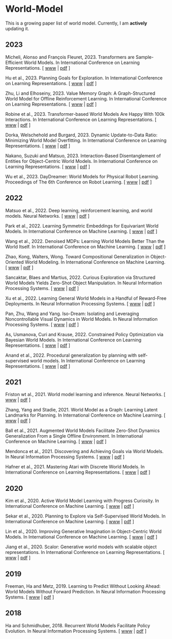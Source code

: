# World-Model
This is a growing paper list of world model. Currently, I am **actively** updating it.

## 2023
Micheli, Alonso and François Fleuret, 2023. Transformers are Sample-Efficient World Models. In International Conference on Learning Representations. [ [www](https://openreview.net/forum?id=vhFu1Acb0xb) | [pdf](https://openreview.net/pdf?id=vhFu1Acb0xb) ]

Hu et al., 2023. Planning Goals for Exploration. In International Conference on Learning Representations. [ [www](https://openreview.net/forum?id=6qeBuZSo7Pr) | [pdf](https://openreview.net/pdf?id=6qeBuZSo7Pr) ]

Zhu, Li and Elhoseiny, 2023. Value Memory Graph: A Graph-Structured World Model for Offline Reinforcement Learning. In International Conference on Learning Representations. [ [www](https://openreview.net/forum?id=UYcIheNY9Pf) | [pdf](https://openreview.net/pdf?id=UYcIheNY9Pf) ]

Robine et al., 2023. Transformer-based World Models Are Happy With 100k Interactions. In International Conference on Learning Representations. [ [www](https://openreview.net/forum?id=TdBaDGCpjly) | [pdf](https://openreview.net/pdf?id=TdBaDGCpjly) ]

Dorka, Welschehold and Burgard, 2023. Dynamic Update-to-Data Ratio: Minimizing World Model Overfitting. In International Conference on Learning Representations. [ [www](https://openreview.net/forum?id=ZIkHSXzd9O7) | [pdf](https://openreview.net/pdf?id=ZIkHSXzd9O7) ]

Nakano, Suzuki and Matsuo, 2023. Interaction-Based Disentanglement of Entities for Object-Centric World Models. In International Conference on Learning Representations. [ [www](https://openreview.net/forum?id=JQc2VowqCzz) | [pdf](https://openreview.net/pdf?id=JQc2VowqCzz) ]

Wu et al., 2023. DayDreamer: World Models for Physical Robot Learning. Proceedings of The 6th Conference on Robot Learning. [ [www](https://proceedings.mlr.press/v205/wu23c.html) | [pdf](https://proceedings.mlr.press/v205/wu23c/wu23c.pdf) ]

## 2022
Matsuo et al., 2022. Deep learning, reinforcement learning, and world models. Neural Networks. [ [www](https://www.sciencedirect.com/science/article/pii/S0893608022001150) | [pdf](https://pdf.sciencedirectassets.com/271125/1-s2.0-S0893608022X00063/1-s2.0-S0893608022001150/main.pdf?X-Amz-Security-Token=IQoJb3JpZ2luX2VjEJD%2F%2F%2F%2F%2F%2F%2F%2F%2F%2FwEaCXVzLWVhc3QtMSJGMEQCICrLKPmGgsitGiTAGuZthrpAmymIu73AK%2BJhniCsZdweAiAwiWbbnosI6oAINSLLW9nJqWfdmJJcZSUoEKVDKqfcXiqzBQhZEAUaDDA1OTAwMzU0Njg2NSIM7AoxxPicRBaHjkHNKpAFcDbJ1tXIN7vk69eVp%2F44bpNgPF4PlsmfhXvxK0rnDGOQmUmjxRQTE96boQSRc7E2tuUph48kRtPIRCKp88pEEYKyLxLrVLFbjh79cNJB%2BfKfHVUG6RGHttmvOu0sQXSwaGiBlMBxTRSVTZSlgo2aLBaaGLtS%2BpNWwwpmlxSuUjWALDRJcjr4LBd%2BOYZorbmlNMibDtnJYx0hHch3%2FezgRt5ozRU6gY2IkF1ZdrObb9l8WpTyjd9Xa0%2Fy6%2FLPaHvWim8k1YBOwq%2BTiMBY5MOGDC0uzw%2BvZRTpO2lGulHTg%2F5rqnUc9lfFyhnyzizdIoeeIQLWvdPUSM93yVuOlDd1ehoVbAzkEyTDKUZND%2FmJLV1DXBFL8rcq4gJU1HtDWdhkngb5py7X3%2Bdi8AgbZrpPHIujOBAaU8UgjpWTE3aXNWgc3ZMEr0XR76Kql36%2FWkffS0yTEEhklYSQrbuvZCNR9qL0DRCVgsr71pbV69jN%2FqtoszSfFUMW92omPc8glxVx6BZkBHbgTgvQ0VIsh0NyCjHHZ8qQ3nbxiPgt1Hx81GlkVqN3aSUFVaITiqGXuR03tgtTaQ7Og%2FicfDpgNh4Db0BwA7CcP%2F4Jawuf4JNre7T7B8%2FRwRMaWlDSXCvqndNQiovi8IwwYebKy6MGppMXwMKGBE3vtO3xOo6uL%2FWkVxCzvwnLNmC7122GSk6F5fu86wTWteWyym4fRWmtTtguo3dUmMQpBNyedYaBT4rqTh0JXnac6dhnKdGbiQMQHYb%2FelY88WyoPLt9doqnE14dyYTHzjgcWlJ9V1i%2BCDiOdsDvviVqybioLK4wDV9E6ADM%2FEkHJb1rRtefHiA8bLKgPk3fLJ63b6swd%2BcaAkS7fA4w74DboAY6sgGRoLuL%2BH41JGZqn5LSy%2FJkr2euOSCHvJ4kGdVOrogVPOG6%2FasifNcE6WD3rnXdtpgLNLQvel0fyOUIC6q7aYyMd0LzkgTmdOE1xvqvqjlkoJGeMPM6PgGGMsoxFXMV8M%2BnNjsuxti9Fni22aWMX4XwgOsycsyhaOvFirGswZxk%2BHwN5d6fbWBKyqejjN9YDgGLfYp3Wr3Tst6tCtQmQm9YnnbbAAY3o7Dy5n%2Bzwj5UZlTO&X-Amz-Algorithm=AWS4-HMAC-SHA256&X-Amz-Date=20230319T085243Z&X-Amz-SignedHeaders=host&X-Amz-Expires=300&X-Amz-Credential=ASIAQ3PHCVTYSDGSGBVG%2F20230319%2Fus-east-1%2Fs3%2Faws4_request&X-Amz-Signature=916ae9f1e3197e5385f8f26a95c85dd20bd27e38e2f9c26d678fd1835186ecc5&hash=b9cd03b635e19d3782561c3a11f92d8f031590154a367238d9d2ff288cd23322&host=68042c943591013ac2b2430a89b270f6af2c76d8dfd086a07176afe7c76c2c61&pii=S0893608022001150&tid=spdf-bb7047c8-1a29-4e25-b068-37c157752bbe&sid=329db40428a0d5487a8bc2502e9954ff3f99gxrqa&type=client&tsoh=d3d3LnNjaWVuY2VkaXJlY3QuY29t&ua=190c5705045a53055204&rr=7aa47b1bd9fdaf37&cc=cn) ]

Park et al., 2022. Learning Symmetric Embeddings for Equivariant World Models. In International Conference on Machine Learning. [ [www]([https://icml.cc/Conferences/2022/Schedule?showEvenhttps://proceedings.mlr.press/v162/park22a.htmlt=17395](https://proceedings.mlr.press/v162/park22a.html)) | [pdf](https://proceedings.mlr.press/v162/park22a/park22a.pdf) ]

Wang et al., 2022. Denoised MDPs: Learning World Models Better Than the World Itself. In International Conference on Machine Learning. [ [www](https://proceedings.mlr.press/v162/wang22c.html) | [pdf](https://proceedings.mlr.press/v162/wang22c/wang22c.pdf) ] 

Zhao, Kong, Walters, Wong. Toward Compositional Generalization in Object-Oriented World Modeling. In International Conference on Machine Learning. [ [www](https://proceedings.mlr.press/v162/zhao22b.html) | [pdf](https://proceedings.mlr.press/v162/zhao22b/zhao22b.pdf) ]

Sancaktar, Blaes and Martius, 2022. Curious Exploration via Structured World Models Yields Zero-Shot Object Manipulation. In Neural Information Processing Systems. [ [www](https://openreview.net/forum?id=NnuYZ1el24C) | [pdf](https://openreview.net/pdf?id=NnuYZ1el24C) ]

Xu et al., 2022. Learning General World Models in a Handful of Reward-Free Deployments. In Neural Information Processing Systems. [ [www](https://proceedings.neurips.cc/paper_files/paper/2022/hash/ab6a2c6ee757afe43882121281f6065c-Abstract-Conference.html) | [pdf](https://proceedings.neurips.cc/paper_files/paper/2022/file/ab6a2c6ee757afe43882121281f6065c-Paper-Conference.pdf) ]

Pan, Zhu, Wang and Yang. Iso-Dream: Isolating and Leveraging Noncontrollable Visual Dynamics in World Models. In Neural Information Processing Systems. [ [www](https://openreview.net/forum?id=6LBfSduVg0N) | [pdf](https://openreview.net/pdf?id=6LBfSduVg0N) ]

As, Usmanova, Curi and Krause, 2022. Constrained Policy Optimization via Bayesian World Models. In International Conference on Learning Representations. [ [www](https://openreview.net/forum?id=PRZoSmCinhf) | [pdf](https://openreview.net/pdf?id=PRZoSmCinhf) ]

Anand et al., 2022. Procedural generalization by planning with self-supervised world models. In International Conference on Learning Representations. [ [www](https://openreview.net/forum?id=FmBegXJToY) | [pdf](https://openreview.net/pdf?id=FmBegXJToY) ]

## 2021
Friston wt al., 2021. World model learning and inference. Neural Networks. [ [www](https://psycnet.apa.org/record/2022-02182-049) | [pdf](https://web.archive.org/web/20211028143837id_/https://discovery.ucl.ac.uk/id/eprint/10137112/1/Friston_1-s2.0-S0893608021003610-main.pdf) ]

Zhang, Yang and Stadie, 2021. World Model as a Graph: Learning Latent Landmarks for Planning. In International Conference on Machine Learning. [ [www](https://proceedings.mlr.press/v139/zhang21x.html) | [pdf](http://proceedings.mlr.press/v139/zhang21x/zhang21x.pdf) ]

Ball et al., 2021. Augmented World Models Facilitate Zero-Shot Dynamics Generalization From a Single Offline Environment. In International Conference on Machine Learning. [ [www](http://proceedings.mlr.press/v139/ball21a.html) | [pdf](http://proceedings.mlr.press/v139/ball21a/ball21a.pdf) ]

Mendonca et al., 2021. Discovering and Achieving Goals via World Models. In Neural Information Processing Systems. [ [www](https://proceedings.neurips.cc/paper/2021/hash/cc4af25fa9d2d5c953496579b75f6f6c-Abstract.html) | [pdf](https://proceedings.neurips.cc/paper/2021/file/cc4af25fa9d2d5c953496579b75f6f6c-Paper.pdf) ]

Hafner et al., 2021. Mastering Atari with Discrete World Models. In International Conference on Learning Representations. [ [www](https://openreview.net/forum?id=0oabwyZbOu) | [pdf](https://openreview.net/pdf?id=0oabwyZbOu) ]

## 2020
Kim et al., 2020. Active World Model Learning with Progress Curiosity. In International Conference on Machine Learning. [ [www](http://proceedings.mlr.press/v119/kim20e.html) | [pdf](http://proceedings.mlr.press/v119/kim20e/kim20e.pdf) ]

Sekar et al., 2020. Planning to Explore via Self-Supervised World Models. In International Conference on Machine Learning. [ [www](http://proceedings.mlr.press/v119/sekar20a.html) | [pdf](http://proceedings.mlr.press/v119/sekar20a/sekar20a.pdf) ]

Lin et al., 2020. Improving Generative Imagination in Object-Centric World Models. In International Conference on Machine Learning. [ [www](https://proceedings.mlr.press/v119/lin20f.html) | [pdf](http://proceedings.mlr.press/v119/lin20f/lin20f.pdf) ]

Jiang et al., 2020. Scalor: Generative world models with scalable object representations. In International Conference on Learning Representations. [ [www](https://openreview.net/forum?id=SJxrKgStDH) | [pdf](https://openreview.net/pdf?id=SJxrKgStDH) ]

## 2019
Freeman, Ha and Metz, 2019. Learning to Predict Without Looking Ahead: World Models Without Forward Prediction. In Neural Information Processing Systems. [ [www](https://proceedings.neurips.cc/paper/2019/hash/15cf76466b97264765356fcc56d801d1-Abstract.html) | [pdf](https://proceedings.neurips.cc/paper/2019/file/15cf76466b97264765356fcc56d801d1-Paper.pdf) ]

## 2018
Ha and Schmidhuber, 2018. Recurrent World Models Facilitate Policy Evolution. In Neural Information Processing Systems. [ [www](https://proceedings.neurips.cc/paper/2018/hash/2de5d16682c3c35007e4e92982f1a2ba-Abstract.html) | [pdf](https://proceedings.neurips.cc/paper/2018/file/2de5d16682c3c35007e4e92982f1a2ba-Paper.pdf) ]
